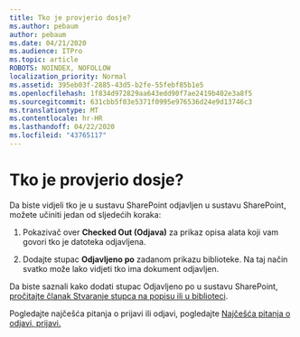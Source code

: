 ```yaml
---
title: Tko je provjerio dosje?
ms.author: pebaum
author: pebaum
ms.date: 04/21/2020
ms.audience: ITPro
ms.topic: article
ROBOTS: NOINDEX, NOFOLLOW
localization_priority: Normal
ms.assetid: 395eb03f-2885-43d5-b2fe-55febf85b1e5
ms.openlocfilehash: 1f834d972829aa643edd90f7ae2419b402e3a8f5
ms.sourcegitcommit: 631cbb5f03e5371f0995e976536d24e9d13746c3
ms.translationtype: MT
ms.contentlocale: hr-HR
ms.lasthandoff: 04/22/2020
ms.locfileid: "43765117"
---
```

# <a name="who-has-a-file-checked-out"></a>Tko je provjerio dosje?

Da biste vidjeli tko je u sustavu SharePoint odjavljen u sustavu SharePoint, možete učiniti jedan od sljedećih koraka:
  
1. Pokazivač over **Checked Out (Odjava)** za prikaz opisa alata koji vam govori tko je datoteka odjavljena. 
    
2. Dodajte stupac **Odjavljeno po** zadanom prikazu biblioteke. Na taj način svatko može lako vidjeti tko ima dokument odjavljen. 
    
Da biste saznali kako dodati stupac Odjavljeno po u sustavu SharePoint, [pročitajte članak Stvaranje stupca na popisu ili u biblioteci](https://go.microsoft.com/fwlink/?linkid=2019591). 
  
Pogledajte najčešća pitanja o prijavi ili odjavi, pogledajte [Najčešća pitanja o odjavi, prijavi.](https://go.microsoft.com/fwlink/?linkid=2018786)
  


